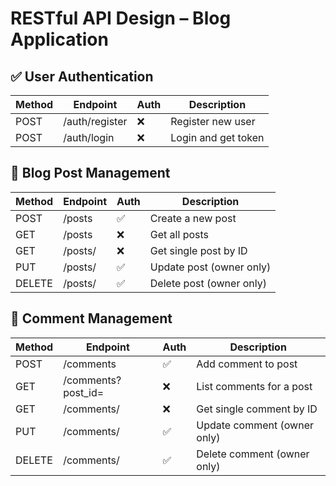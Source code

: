 # RESTful API Design – Blog Application

## ✅ User Authentication
| Method | Endpoint         | Auth | Description          |
|--------|------------------|------|----------------------|
| POST   | /auth/register   | ❌   | Register new user    |
| POST   | /auth/login      | ❌   | Login and get token  |

## 📝 Blog Post Management
| Method | Endpoint         | Auth | Description              |
|--------|------------------|------|--------------------------|
| POST   | /posts           | ✅   | Create a new post        |
| GET    | /posts           | ❌   | Get all posts            |
| GET    | /posts/<id>      | ❌   | Get single post by ID    |
| PUT    | /posts/<id>      | ✅   | Update post (owner only) |
| DELETE | /posts/<id>      | ✅   | Delete post (owner only) |

## 💬 Comment Management
| Method | Endpoint               | Auth | Description                |
|--------|------------------------|------|----------------------------|
| POST   | /comments              | ✅   | Add comment to post        |
| GET    | /comments?post_id=<id> | ❌   | List comments for a post   |
| GET    | /comments/<id>         | ❌   | Get single comment by ID   |
| PUT    | /comments/<id>         | ✅   | Update comment (owner only)|
| DELETE | /comments/<id>         | ✅   | Delete comment (owner only)|
